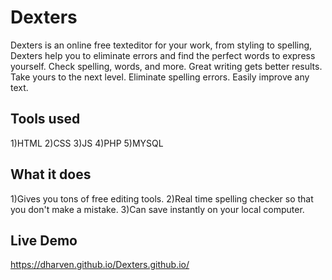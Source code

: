 # Dexters
Dexters is an online free texteditor for your work, from styling to spelling, Dexters help you to eliminate errors and find the perfect words to express yourself. Check spelling, words, and more. Great writing gets better results. Take yours to the next level. Eliminate spelling errors. Easily improve any text.

## Tools used
1)HTML
2)CSS
3)JS
4)PHP
5)MYSQL

## What it does
1)Gives you tons of free editing tools.
2)Real time spelling checker so that you don't make a mistake.
3)Can save instantly on your local computer.

## Live Demo
https://dharven.github.io/Dexters.github.io/
